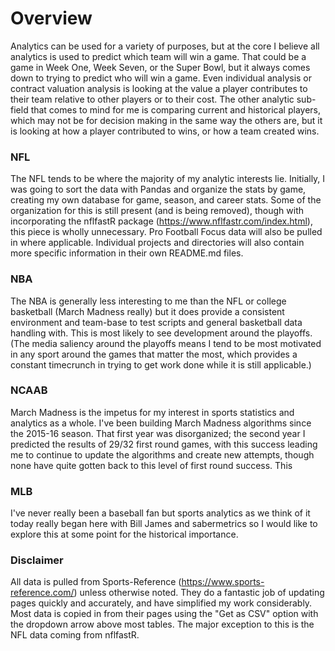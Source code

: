 # Overview
Analytics can be used for a variety of purposes, but at the core I believe all analytics is used to predict which team will win a game. That could be a game in Week One, Week Seven, or the Super Bowl, but it always comes down to trying to predict who will win a game. Even individual analysis or contract valuation analysis is looking at the value a player contributes to their team relative to other players or to their cost. The other analytic sub-field that comes to mind for me is comparing current and historical players, which may not be for decision making in the same way the others are, but it is looking at how a player contributed to wins, or how a team created wins.

### NFL
The NFL tends to be where the majority of my analytic interests lie. Initially, I was going to sort the data with Pandas and organize the stats by game, creating my own database for game, season, and career stats. Some of the organization for this is still present (and is being removed), though with incorporating the nflfastR package (https://www.nflfastr.com/index.html), this piece is wholly unnecessary. Pro Football Focus data will also be pulled in where applicable. Individual projects and directories will also contain more specific information in their own README.md files.

### NBA
The NBA is generally less interesting to me than the NFL or college basketball (March Madness really) but it does provide a consistent environment and team-base to test scripts and general basketball data handling with. This is most likely to see development around the playoffs. (The media saliency around the playoffs means I tend to be most motivated in any sport around the games that matter the most, which provides a constant timecrunch in trying to get work done while it is still applicable.)

### NCAAB
March Madness is the impetus for my interest in sports statistics and analytics as a whole. I've been building March Madness algorithms since the 2015-16 season. That first year was disorganized; the second year I predicted the results of 29/32 first round games, with this success leading me to continue to update the algorithms and create new attempts, though none have quite gotten back to this level of first round success. This

### MLB
I've never really been a baseball fan but sports analytics as we think of it today really began here with Bill James and sabermetrics so I would like to explore this at some point for the historical importance. 

### Disclaimer
All data is pulled from Sports-Reference (https://www.sports-reference.com/) unless otherwise noted. They do a fantastic job of updating pages quickly and accurately, and have simplified my work considerably. Most data is copied in from their pages using the "Get as CSV" option with the dropdown arrow above most tables. The major exception to this is the NFL data coming from nflfastR.